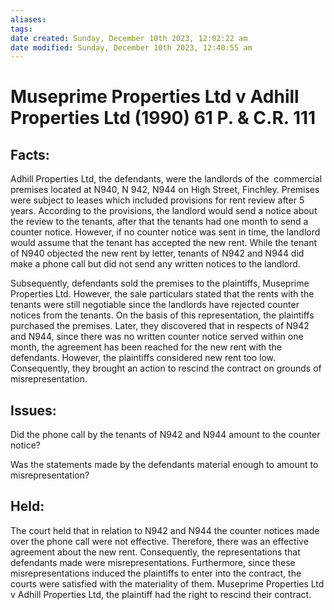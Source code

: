 ```yaml
---
aliases: 
tags: 
date created: Sunday, December 10th 2023, 12:02:22 am
date modified: Sunday, December 10th 2023, 12:40:55 am
---
```


# Museprime Properties Ltd v Adhill Properties Ltd (1990) 61 P. & C.R. 111

## Facts:

Adhill Properties Ltd, the defendants, were the landlords of the  commercial premises located at N940, N 942, N944 on High Street, Finchley. Premises were subject to leases which included provisions for rent review after 5 years. According to the provisions, the landlord would send a notice about the review to the tenants, after that the tenants had one month to send a counter notice. However, if no counter notice was sent in time, the landlord would assume that the tenant has accepted the new rent. While the tenant of N940 objected the new rent by letter, tenants of N942 and N944 did make a phone call but did not send any written notices to the landlord.

Subsequently, defendants sold the premises to the plaintiffs, Museprime Properties Ltd. However, the sale particulars stated that the rents with the tenants were still negotiable since the landlords have rejected counter notices from the tenants. On the basis of this representation, the plaintiffs purchased the premises. Later, they discovered that in respects of N942 and N944, since there was no written counter notice served within one month, the agreement has been reached for the new rent with the defendants. However, the plaintiffs considered new rent too low. Consequently, they brought an action to rescind the contract on grounds of misrepresentation.

## Issues:

Did the phone call by the tenants of N942 and N944 amount to the counter notice?

Was the statements made by the defendants material enough to amount to misrepresentation?

## Held:

The court held that in relation to N942 and N944 the counter notices made over the phone call were not effective. Therefore, there was an effective agreement about the new rent. Consequently, the representations that defendants made were misrepresentations. Furthermore, since these misrepresentations induced the plaintiffs to enter into the contract, the courts were satisfied with the materiality of them. Museprime Properties Ltd v Adhill Properties Ltd, the plaintiff had the right to rescind their contract.
